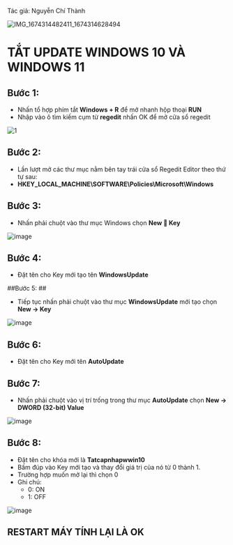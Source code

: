 Tác giả: Nguyễn Chí Thành

![IMG_1674314482411_1674314628494](https://user-images.githubusercontent.com/82578024/231749370-cff3f452-4349-46bd-80e4-dd85653ca27f.jpg)

# TẮT UPDATE WINDOWS 10 VÀ WINDOWS 11 #

## Bước 1: ##

- Nhấn tổ hợp phím tắt **Windows + R** để mở nhanh hộp thoại **RUN**
- Nhập vào ô tìm kiếm cụm từ **regedit** nhấn OK để mở cửa sổ regedit

![1](https://user-images.githubusercontent.com/82578024/204069784-2145dd00-f49a-4349-9b5c-4f3c24ca9fb0.jpg)

## Bước 2: ##

- Lần lượt mở các thư mục nằm bên tay trái cửa sổ Regedit Editor theo thứ tự sau: 
- **HKEY_LOCAL_MACHINE\SOFTWARE\Policies\Microsoft\Windows**

## Bước 3: ##

- Nhấn phải chuột vào thư mục Windows chọn **New  Key**

![image](https://user-images.githubusercontent.com/82578024/204069929-e902352b-ce4a-4ec2-8ed9-d489c5b38fa0.png)

## Bước 4: ##

- Đặt tên cho Key mới tạo tên **WindowsUpdate**

##Bước 5: ##

- Tiếp tục nhấn phải chuột vào thư mục **WindowsUpdate** mới tạo chọn **New -> Key**

![image](https://user-images.githubusercontent.com/82578024/204070096-d8ed9692-260a-4a5e-b542-76d9a576c303.png)

## Bước 6: ##

- Đặt tên cho Key mới tên **AutoUpdate**

## Bước 7: ##

- Nhấn phải chuột vào vị trí trống trong thư mục **AutoUpdate** chọn **New -> DWORD (32-bit) Value**

![image](https://user-images.githubusercontent.com/82578024/204070171-737c52ae-23c8-4ce2-a4ae-68a268516def.png)

## Bước 8: ##

- Đặt tên cho khóa mới là **Tatcapnhapwwin10** 
- Bấm đúp vào Key mới tạo và thay đổi giá trị của nó từ 0 thành 1.
- Trường hợp muốn mở lại thì chọn 0
- Ghi chú:
    - 0: ON
    - 1: OFF

![image](https://user-images.githubusercontent.com/82578024/204070252-81c1b5b8-0bd7-4cba-9223-83eba5534a69.png)

## RESTART MÁY TÍNH LẠI LÀ OK ##
